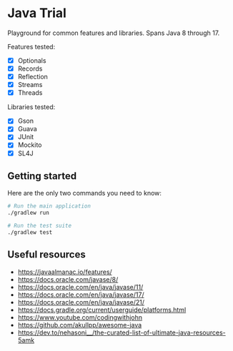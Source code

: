 # Java Trial

Playground for common features and libraries. Spans Java 8 through 17.

Features tested:

- [x] Optionals
- [x] Records
- [x] Reflection
- [x] Streams
- [x] Threads

Libraries tested:

- [x] Gson
- [x] Guava
- [x] JUnit
- [x] Mockito
- [x] SL4J

## Getting started

Here are the only two commands you need to know:

```bash
# Run the main application
./gradlew run

# Run the test suite
./gradlew test
```

## Useful resources

- <https://javaalmanac.io/features/>
- <https://docs.oracle.com/javase/8/>
- <https://docs.oracle.com/en/java/javase/11/>
- <https://docs.oracle.com/en/java/javase/17/>
- <https://docs.oracle.com/en/java/javase/21/>
- <https://docs.gradle.org/current/userguide/platforms.html>
- <https://www.youtube.com/codingwithjohn>
- <https://github.com/akullpp/awesome-java>
- <https://dev.to/nehasoni__/the-curated-list-of-ultimate-java-resources-5amk>
